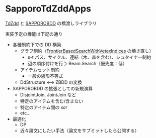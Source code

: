 # SapporoTdZddApps
[TdZdd](https://github.com/kunisura/TdZdd) と [SAPPOROBDD](http://www.lab2.kuis.kyoto-u.ac.jp/minato/SAPPOROBDD/) の橋渡しライブラリ

実装予定の機能は下記の通り
* 各種制約下での DD 構築
  * グラフ制約（[FrontierBasedSearchWithVetexIndices](https://github.com/hs-nazuna/FrontierBasedSearchWithVertexIndices) の焼き直し）
    * s-t パス、サイクル、連結（木、森を含む）、シュタイナー制約
    * 辺の順序付けを行う Beam Search（優先度：低）
  * アイテムセット制約
    * 一般の線形不等式
  * DdStructure <--> ZBDD の変換
* SAPPOROBDD の拡張としての新規演算
  * DisjointJoin, JointJoin など
  * 特定のアイテムを含む/含まない
  * 特定のアイテム間の xor
  * etc...
* 最適化
  * DP
  * 近々論文にしたい手法（論文をサブミットしたら公開する）
